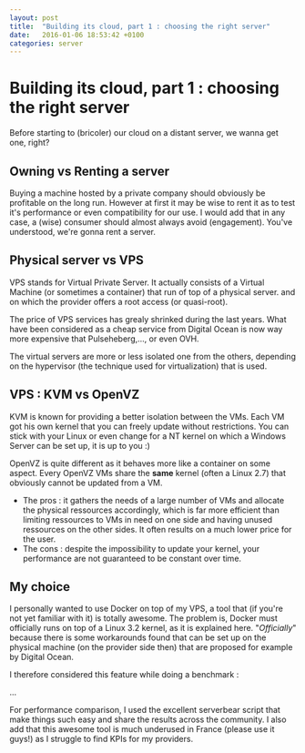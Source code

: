 ```yaml
---
layout: post
title:  "Building its cloud, part 1 : choosing the right server"
date:   2016-01-06 18:53:42 +0100
categories: server
---
```


# Building its cloud, part 1 : choosing the right server

Before starting to (bricoler) our cloud on a distant server, we wanna get one, right?

## Owning vs Renting a server
Buying a machine hosted by a private company should obviously be profitable on the long run. However at first it may be wise to rent it as to test it's performance or even compatibility for our use. I would add that in any case, a (wise) consumer should almost always avoid (engagement). You've understood, we're gonna rent a server.

## Physical server vs VPS
VPS stands for Virtual Private Server. It actually consists of a Virtual Machine (or sometimes a container) that run of top of a physical server. and on which the provider offers a root access (or quasi-root).

The price of VPS services has grealy shrinked during the last years. What have been considered as a cheap service from Digital Ocean is now way more expensive that Pulseheberg,..., or even OVH.

The virtual servers are more or less isolated one from the others, depending on the hypervisor (the technique used for virtualization) that is used.

## VPS : KVM vs OpenVZ
KVM is known for providing a better isolation between the VMs. Each VM got his own kernel that you can freely update without restrictions. You can stick with your Linux or even change for a NT kernel on which a Windows Server can be set up, it is up to you :)

OpenVZ is quite different as it behaves more like a container on some aspect. Every OpenVZ VMs share the **same** kernel (often a Linux 2.7) that obviously cannot be updated from a VM.
- The pros : it gathers the needs of a large number of VMs and allocate the physical ressources accordingly, which is far more efficient than limiting ressources to VMs in need on one side and having unused ressources on the other sides. It often results on a much lower price for the user.
- The cons : despite the impossibility to update your kernel, your performance are not guaranteed to be constant over time.

## My choice 
I personally wanted to use Docker on top of my VPS, a tool that (if you're not yet familiar with it) is totally awesome. The problem is, Docker must officially runs on top of a Linux 3.2 kernel, as it is explained here. "*Officially*" because there is some workarounds found that can be set up on the physical machine (on the provider side then) that are proposed for example by Digital Ocean.

I therefore considered this feature while doing a benchmark :

...

For performance comparison, I used the excellent serverbear script that make things such easy and share the results across the community. I also add that this awesome tool is much underused in France (please use it guys!) as I struggle to find KPIs for my providers. 
